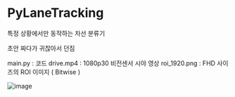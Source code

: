 # PyLaneTracking
특정 상황에서만 동작하는 차선 분류기

초안 짜다가 귀찮아서 던짐

main.py : 코드
drive.mp4 : 1080p30 비전센서 시야 영상
roi_1920.png : FHD 사이즈의 ROI 이미지 ( Bitwise )

![image](https://github.com/dodoeon/PyLaneTracking/assets/92867017/10253770-f015-4764-9e57-afbcac2c36c6)
